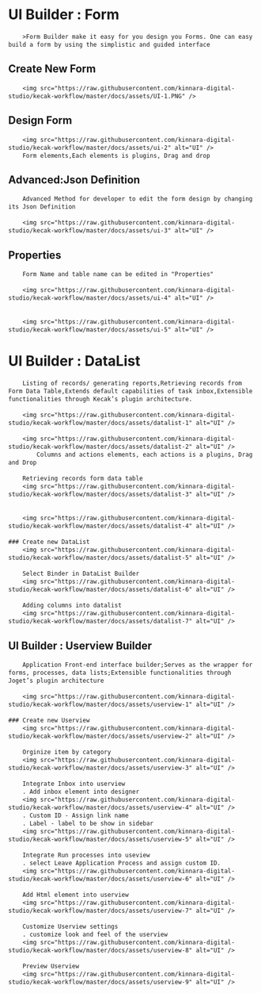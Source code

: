 # UI Builder : Form
		>Form Builder make it easy for you design you Forms. One can easy build a form by using the simplistic and guided interface
## Create New Form

		
		<img src="https://raw.githubusercontent.com/kinnara-digital-studio/kecak-workflow/master/docs/assets/UI-1.PNG" />
## Design Form 

		<img src="https://raw.githubusercontent.com/kinnara-digital-studio/kecak-workflow/master/docs/assets/ui-2" alt="UI" />
		Form elements,Each elements is plugins, Drag and drop
## Advanced:Json Definition 
		Advanced Method for developer to edit the form design by changing its Json Definition 
		
		<img src="https://raw.githubusercontent.com/kinnara-digital-studio/kecak-workflow/master/docs/assets/ui-3" alt="UI" />
## Properties 
		Form Name and table name can be edited in "Properties"
	
		<img src="https://raw.githubusercontent.com/kinnara-digital-studio/kecak-workflow/master/docs/assets/ui-4" alt="UI" />
		
		
		<img src="https://raw.githubusercontent.com/kinnara-digital-studio/kecak-workflow/master/docs/assets/ui-5" alt="UI" />

# UI Builder : DataList 
		Listing of records/ generating reports,Retrieving records from Form Data Table,Extends default capabilities of task inbox,Extensible functionalities through Kecak’s plugin architecture.
		
		<img src="https://raw.githubusercontent.com/kinnara-digital-studio/kecak-workflow/master/docs/assets/datalist-1" alt="UI" />
		
		<img src="https://raw.githubusercontent.com/kinnara-digital-studio/kecak-workflow/master/docs/assets/datalist-2" alt="UI" />
			Columns and actions elements, each actions is a plugins, Drag and Drop
		
		Retrieving records form data table
		<img src="https://raw.githubusercontent.com/kinnara-digital-studio/kecak-workflow/master/docs/assets/datalist-3" alt="UI" />
		
		
		<img src="https://raw.githubusercontent.com/kinnara-digital-studio/kecak-workflow/master/docs/assets/datalist-4" alt="UI" />
	
	### Create new DataList
		<img src="https://raw.githubusercontent.com/kinnara-digital-studio/kecak-workflow/master/docs/assets/datalist-5" alt="UI" />
	
		Select Binder in DataList Builder
		<img src="https://raw.githubusercontent.com/kinnara-digital-studio/kecak-workflow/master/docs/assets/datalist-6" alt="UI" />
	
		Adding columns into datalist
		<img src="https://raw.githubusercontent.com/kinnara-digital-studio/kecak-workflow/master/docs/assets/datalist-7" alt="UI" />

## UI Builder : Userview Builder
		Application Front-end interface builder;Serves as the wrapper for forms, processes, data lists;Extensible functionalities through Joget’s plugin architecture
		
		<img src="https://raw.githubusercontent.com/kinnara-digital-studio/kecak-workflow/master/docs/assets/userview-1" alt="UI" />
		
	### Create new Userview	
		<img src="https://raw.githubusercontent.com/kinnara-digital-studio/kecak-workflow/master/docs/assets/userview-2" alt="UI" />
		
		Orginize item by category 
		<img src="https://raw.githubusercontent.com/kinnara-digital-studio/kecak-workflow/master/docs/assets/userview-3" alt="UI" />
		
		Integrate Inbox into userview 
		. Add inbox element into designer 
		<img src="https://raw.githubusercontent.com/kinnara-digital-studio/kecak-workflow/master/docs/assets/userview-4" alt="UI" />
		. Custom ID - Assign link name 
		. Label - label to be show in sidebar
		<img src="https://raw.githubusercontent.com/kinnara-digital-studio/kecak-workflow/master/docs/assets/userview-5" alt="UI" />
		
		Integrate Run processes into useview 
		. select Leave Application Process and assign custom ID.
		<img src="https://raw.githubusercontent.com/kinnara-digital-studio/kecak-workflow/master/docs/assets/userview-6" alt="UI" />
		
		Add Html element into userview
		<img src="https://raw.githubusercontent.com/kinnara-digital-studio/kecak-workflow/master/docs/assets/userview-7" alt="UI" />
		
		Customize Userview settings
		. customize look and feel of the userview
		<img src="https://raw.githubusercontent.com/kinnara-digital-studio/kecak-workflow/master/docs/assets/userview-8" alt="UI" />
		
		Preview Userview
		<img src="https://raw.githubusercontent.com/kinnara-digital-studio/kecak-workflow/master/docs/assets/userview-9" alt="UI" />

